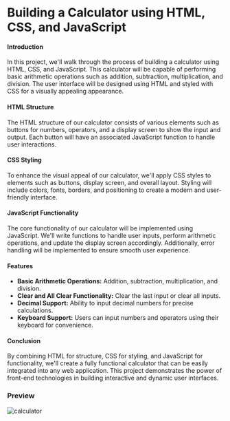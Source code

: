 # Building a Calculator using HTML, CSS, and JavaScript 

#### Introduction
In this project, we'll walk through the process of building a calculator using HTML, CSS, and JavaScript. This calculator will be capable of performing basic arithmetic operations such as addition, subtraction, multiplication, and division. The user interface will be designed using HTML and styled with CSS for a visually appealing appearance.

#### HTML Structure
The HTML structure of our calculator consists of various elements such as buttons for numbers, operators, and a display screen to show the input and output. Each button will have an associated JavaScript function to handle user interactions.

#### CSS Styling
To enhance the visual appeal of our calculator, we'll apply CSS styles to elements such as buttons, display screen, and overall layout. Styling will include colors, fonts, borders, and positioning to create a modern and user-friendly interface.

#### JavaScript Functionality
The core functionality of our calculator will be implemented using JavaScript. We'll write functions to handle user inputs, perform arithmetic operations, and update the display screen accordingly. Additionally, error handling will be implemented to ensure smooth user experience.

#### Features
- **Basic Arithmetic Operations:** Addition, subtraction, multiplication, and division.
- **Clear and All Clear Functionality:** Clear the last input or clear all inputs.
- **Decimal Support:** Ability to input decimal numbers for precise calculations.
- **Keyboard Support:** Users can input numbers and operators using their keyboard for convenience.

#### Conclusion
By combining HTML for structure, CSS for styling, and JavaScript for functionality, we'll create a fully functional calculator that can be easily integrated into any web application. This project demonstrates the power of front-end technologies in building interactive and dynamic user interfaces.

### Preview

![calculator](https://github.com/MLakshmipraharsha07/1Stop/assets/98521185/9fc58e85-662b-479b-8006-44a696fb6c6c)

